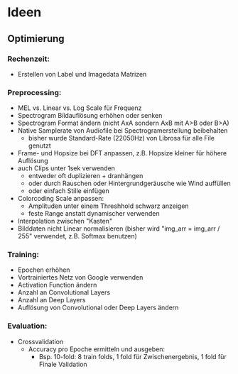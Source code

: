 # Ideen

## Optimierung

### Rechenzeit:
- Erstellen von Label und Imagedata Matrizen

### Preprocessing:

- MEL vs. Linear vs. Log Scale für Frequenz
- Spectrogram Bildauflösung erhöhen oder senken
- Spectrogram Format ändern (nicht AxA sondern AxB mit A>B oder B>A)
- Native Samplerate von Audiofile bei Spectrogramerstellung beibehalten
  - bisher wurde Standard-Rate (22050Hz) von Librosa für alle File genutzt
- Frame- und Hopsize bei DFT anpassen, z.B. Hopsize kleiner für höhere Auflösung
- auch Clips unter 1sek verwenden
  - entweder oft duplizieren + dranhängen
  - oder durch Rauschen oder Hintergrundgeräusche wie Wind auffüllen
  - oder einfach Stille einfügen
- Colorcoding Scale anpassen:
  - Amplituden unter einem Threshhold schwarz anzeigen
  - feste Range anstatt dynamischer verwenden
- Interpolation zwischen "Kasten"
- Bilddaten nicht Linear normalisieren (bisher wird "img_arr = img_arr / 255" verwendet, z.B. Softmax benutzen)

### Training:
- Epochen erhöhen
- Vortrainiertes Netz von Google verwenden
- Activation Function ändern
- Anzahl an Convolutional Layers
- Anzahl an Deep Layers
- Auflösung von Convolutional oder Deep Layers ändern

### Evaluation:

- Crossvalidation
  - Accuracy pro Epoche ermitteln und ausgeben:
    - Bsp. 10-fold: 8 train folds, 1 fold für Zwischenergebnis, 1 fold für Finale Validation 
